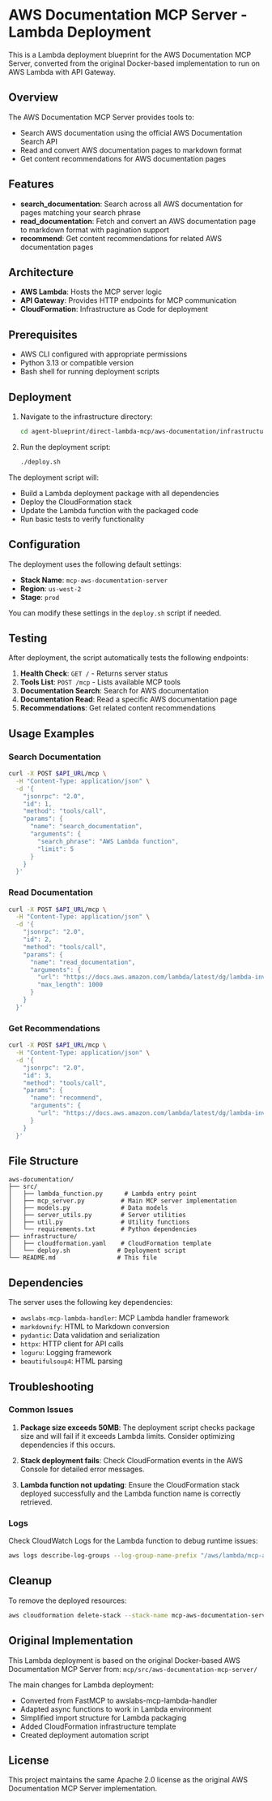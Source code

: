 # AWS Documentation MCP Server - Lambda Deployment

This is a Lambda deployment blueprint for the AWS Documentation MCP Server, converted from the original Docker-based implementation to run on AWS Lambda with API Gateway.

## Overview

The AWS Documentation MCP Server provides tools to:
- Search AWS documentation using the official AWS Documentation Search API
- Read and convert AWS documentation pages to markdown format
- Get content recommendations for AWS documentation pages

## Features

- **search_documentation**: Search across all AWS documentation for pages matching your search phrase
- **read_documentation**: Fetch and convert an AWS documentation page to markdown format with pagination support
- **recommend**: Get content recommendations for related AWS documentation pages

## Architecture

- **AWS Lambda**: Hosts the MCP server logic
- **API Gateway**: Provides HTTP endpoints for MCP communication
- **CloudFormation**: Infrastructure as Code for deployment

## Prerequisites

- AWS CLI configured with appropriate permissions
- Python 3.13 or compatible version
- Bash shell for running deployment scripts

## Deployment

1. Navigate to the infrastructure directory:
   ```bash
   cd agent-blueprint/direct-lambda-mcp/aws-documentation/infrastructure
   ```

2. Run the deployment script:
   ```bash
   ./deploy.sh
   ```

The deployment script will:
- Build a Lambda deployment package with all dependencies
- Deploy the CloudFormation stack
- Update the Lambda function with the packaged code
- Run basic tests to verify functionality

## Configuration

The deployment uses the following default settings:
- **Stack Name**: `mcp-aws-documentation-server`
- **Region**: `us-west-2`
- **Stage**: `prod`

You can modify these settings in the `deploy.sh` script if needed.

## Testing

After deployment, the script automatically tests the following endpoints:

1. **Health Check**: `GET /` - Returns server status
2. **Tools List**: `POST /mcp` - Lists available MCP tools
3. **Documentation Search**: Search for AWS documentation
4. **Documentation Read**: Read a specific AWS documentation page
5. **Recommendations**: Get related content recommendations

## Usage Examples

### Search Documentation
```bash
curl -X POST $API_URL/mcp \
  -H "Content-Type: application/json" \
  -d '{
    "jsonrpc": "2.0",
    "id": 1,
    "method": "tools/call",
    "params": {
      "name": "search_documentation",
      "arguments": {
        "search_phrase": "AWS Lambda function",
        "limit": 5
      }
    }
  }'
```

### Read Documentation
```bash
curl -X POST $API_URL/mcp \
  -H "Content-Type: application/json" \
  -d '{
    "jsonrpc": "2.0",
    "id": 2,
    "method": "tools/call",
    "params": {
      "name": "read_documentation",
      "arguments": {
        "url": "https://docs.aws.amazon.com/lambda/latest/dg/lambda-invocation.html",
        "max_length": 1000
      }
    }
  }'
```

### Get Recommendations
```bash
curl -X POST $API_URL/mcp \
  -H "Content-Type: application/json" \
  -d '{
    "jsonrpc": "2.0",
    "id": 3,
    "method": "tools/call",
    "params": {
      "name": "recommend",
      "arguments": {
        "url": "https://docs.aws.amazon.com/lambda/latest/dg/lambda-invocation.html"
      }
    }
  }'
```

## File Structure

```
aws-documentation/
├── src/
│   ├── lambda_function.py      # Lambda entry point
│   ├── mcp_server.py          # Main MCP server implementation
│   ├── models.py              # Data models
│   ├── server_utils.py        # Server utilities
│   ├── util.py                # Utility functions
│   └── requirements.txt       # Python dependencies
├── infrastructure/
│   ├── cloudformation.yaml    # CloudFormation template
│   └── deploy.sh             # Deployment script
└── README.md                 # This file
```

## Dependencies

The server uses the following key dependencies:
- `awslabs-mcp-lambda-handler`: MCP Lambda handler framework
- `markdownify`: HTML to Markdown conversion
- `pydantic`: Data validation and serialization
- `httpx`: HTTP client for API calls
- `loguru`: Logging framework
- `beautifulsoup4`: HTML parsing

## Troubleshooting

### Common Issues

1. **Package size exceeds 50MB**: The deployment script checks package size and will fail if it exceeds Lambda limits. Consider optimizing dependencies if this occurs.

2. **Stack deployment fails**: Check CloudFormation events in the AWS Console for detailed error messages.

3. **Lambda function not updating**: Ensure the CloudFormation stack deployed successfully and the Lambda function name is correctly retrieved.

### Logs

Check CloudWatch Logs for the Lambda function to debug runtime issues:
```bash
aws logs describe-log-groups --log-group-name-prefix "/aws/lambda/mcp-aws-documentation-server"
```

## Cleanup

To remove the deployed resources:
```bash
aws cloudformation delete-stack --stack-name mcp-aws-documentation-server --region us-west-2
```

## Original Implementation

This Lambda deployment is based on the original Docker-based AWS Documentation MCP Server from:
`mcp/src/aws-documentation-mcp-server/`

The main changes for Lambda deployment:
- Converted from FastMCP to awslabs-mcp-lambda-handler
- Adapted async functions to work in Lambda environment
- Simplified import structure for Lambda packaging
- Added CloudFormation infrastructure template
- Created deployment automation script

## License

This project maintains the same Apache 2.0 license as the original AWS Documentation MCP Server implementation.
